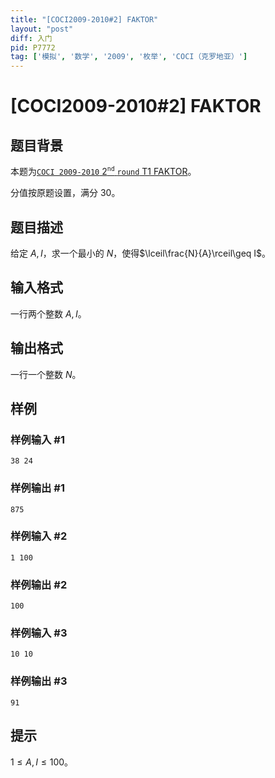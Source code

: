 ```yaml
---
title: "[COCI2009-2010#2] FAKTOR"
layout: "post"
diff: 入门
pid: P7772
tag: ['模拟', '数学', '2009', '枚举', 'COCI（克罗地亚）']
---
```

# [COCI2009-2010#2] FAKTOR
## 题目背景

本题为[$\texttt{COCI 2009-2010}\ 2^\texttt{nd}\ \texttt{round}\ \text{T1 FAKTOR}$](https://hsin.hr/coci/archive/2009_2010/contest2_tasks.pdf)。

分值按原题设置，满分 $30$。
## 题目描述

给定 $A,I$，求一个最小的 $N$，使得$\lceil\frac{N}{A}\rceil\geq I$。
## 输入格式

一行两个整数 $A,I$。
## 输出格式

一行一个整数 $N$。
## 样例

### 样例输入 #1
```
38 24
```
### 样例输出 #1
```
875
```
### 样例输入 #2
```
1 100
```
### 样例输出 #2
```
100
```
### 样例输入 #3
```
10 10
```
### 样例输出 #3
```
91
```
## 提示

$1\leq A,I\leq 100$。
